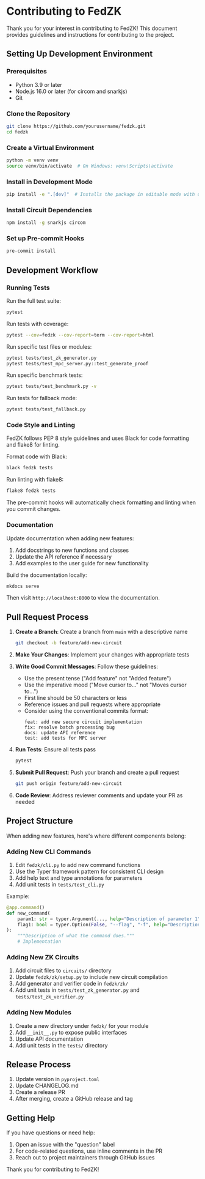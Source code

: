 # Contributing to FedZK

Thank you for your interest in contributing to FedZK! This document provides guidelines and instructions for contributing to the project.

## Setting Up Development Environment

### Prerequisites

- Python 3.9 or later
- Node.js 16.0 or later (for circom and snarkjs)
- Git

### Clone the Repository

```bash
git clone https://github.com/yourusername/fedzk.git
cd fedzk
```

### Create a Virtual Environment

```bash
python -m venv venv
source venv/bin/activate  # On Windows: venv\Scripts\activate
```

### Install in Development Mode

```bash
pip install -e ".[dev]"  # Installs the package in editable mode with development dependencies
```

### Install Circuit Dependencies

```bash
npm install -g snarkjs circom
```

### Set up Pre-commit Hooks

```bash
pre-commit install
```

## Development Workflow

### Running Tests

Run the full test suite:

```bash
pytest
```

Run tests with coverage:

```bash
pytest --cov=fedzk --cov-report=term --cov-report=html
```

Run specific test files or modules:

```bash
pytest tests/test_zk_generator.py
pytest tests/test_mpc_server.py::test_generate_proof
```

Run specific benchmark tests:

```bash
pytest tests/test_benchmark.py -v
```

Run tests for fallback mode:

```bash
pytest tests/test_fallback.py
```

### Code Style and Linting

FedZK follows PEP 8 style guidelines and uses Black for code formatting and flake8 for linting.

Format code with Black:

```bash
black fedzk tests
```

Run linting with flake8:

```bash
flake8 fedzk tests
```

The pre-commit hooks will automatically check formatting and linting when you commit changes.

### Documentation

Update documentation when adding new features:

1. Add docstrings to new functions and classes
2. Update the API reference if necessary
3. Add examples to the user guide for new functionality

Build the documentation locally:

```bash
mkdocs serve
```

Then visit `http://localhost:8000` to view the documentation.

## Pull Request Process

1. **Create a Branch**: Create a branch from `main` with a descriptive name
   ```bash
   git checkout -b feature/add-new-circuit
   ```

2. **Make Your Changes**: Implement your changes with appropriate tests

3. **Write Good Commit Messages**: Follow these guidelines:
   - Use the present tense ("Add feature" not "Added feature")
   - Use the imperative mood ("Move cursor to..." not "Moves cursor to...")
   - First line should be 50 characters or less
   - Reference issues and pull requests where appropriate
   - Consider using the conventional commits format:
     ```
     feat: add new secure circuit implementation
     fix: resolve batch processing bug
     docs: update API reference
     test: add tests for MPC server
     ```

4. **Run Tests**: Ensure all tests pass
   ```bash
   pytest
   ```

5. **Submit Pull Request**: Push your branch and create a pull request
   ```bash
   git push origin feature/add-new-circuit
   ```

6. **Code Review**: Address reviewer comments and update your PR as needed

## Project Structure

When adding new features, here's where different components belong:

### Adding New CLI Commands

1. Edit `fedzk/cli.py` to add new command functions
2. Use the Typer framework pattern for consistent CLI design
3. Add help text and type annotations for parameters
4. Add unit tests in `tests/test_cli.py`

Example:
```python
@app.command()
def new_command(
    param1: str = typer.Argument(..., help="Description of parameter 1"),
    flag1: bool = typer.Option(False, "--flag", "-f", help="Description of flag"),
):
    """Description of what the command does."""
    # Implementation
```

### Adding New ZK Circuits

1. Add circuit files to `circuits/` directory
2. Update `fedzk/zk/setup.py` to include new circuit compilation
3. Add generator and verifier code in `fedzk/zk/`
4. Add unit tests in `tests/test_zk_generator.py` and `tests/test_zk_verifier.py`

### Adding New Modules

1. Create a new directory under `fedzk/` for your module
2. Add `__init__.py` to expose public interfaces
3. Update API documentation
4. Add unit tests in the `tests/` directory

## Release Process

1. Update version in `pyproject.toml`
2. Update CHANGELOG.md
3. Create a release PR
4. After merging, create a GitHub release and tag

## Getting Help

If you have questions or need help:

1. Open an issue with the "question" label
2. For code-related questions, use inline comments in the PR
3. Reach out to project maintainers through GitHub issues

Thank you for contributing to FedZK! 